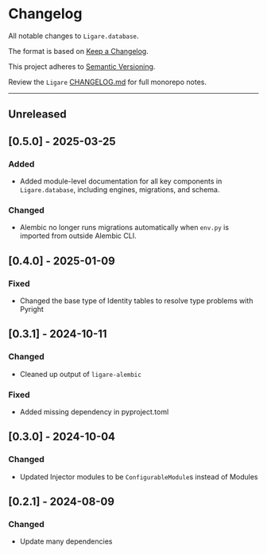 # Changelog

All notable changes to `Ligare.database`.

The format is based on [Keep a Changelog](https://keepachangelog.com/en/1.1.0/).

This project adheres to [Semantic Versioning](https://semver.org/spec/v2.0.0.html).

Review the `Ligare` [CHANGELOG.md](https://github.com/uclahs-cds/Ligare/blob/main/CHANGELOG.md) for full monorepo notes.

---
## Unreleased

## [0.5.0] - 2025-03-25
### Added
- Added module-level documentation for all key components in `Ligare.database`, including engines, migrations, and schema.

### Changed
- Alembic no longer runs migrations automatically when `env.py` is imported from outside Alembic CLI.

## [0.4.0] - 2025-01-09
### Fixed
* Changed the base type of Identity tables to resolve type problems with Pyright

## [0.3.1] - 2024-10-11
### Changed
* Cleaned up output of `ligare-alembic`

### Fixed
* Added missing dependency in pyproject.toml

## [0.3.0] - 2024-10-04
### Changed
* Updated Injector modules to be `ConfigurableModule`s instead of Modules

## [0.2.1] - 2024-08-09
### Changed
* Update many dependencies
